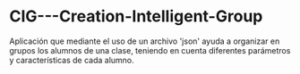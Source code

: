 # CIG---Creation-Intelligent-Group
Aplicación que mediante el uso de un archivo 'json' ayuda a organizar en grupos los alumnos de una clase, teniendo en cuenta diferentes parámetros y características de cada alumno.  
